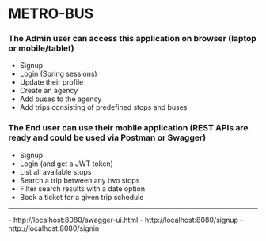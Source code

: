 # METRO-BUS

### The Admin user can access this application on browser (laptop or mobile/tablet)

- Signup  
- Login (Spring sessions)  
- Update their profile  
- Create an agency  
- Add buses to the agency  
- Add trips consisting of predefined stops and buses  

### The End user can use their mobile application (REST APIs are ready and could be used via Postman or Swagger)

- Signup  
- Login (and get a JWT token)  
- List all available stops  
- Search a trip between any two stops  
- Filter search results with a date option  
- Book a ticket for a given trip schedule  
<hr>
- http://localhost:8080/swagger-ui.html  
- http://localhost:8080/signup  
- http://localhost:8080/signin  

